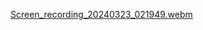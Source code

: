 [Screen_recording_20240323_021949.webm](https://github.com/batuhanataman/navigationExercise/assets/162621177/7149be3a-11ab-4950-9528-0389ec2c1d9b)
